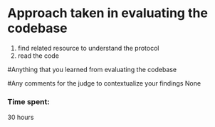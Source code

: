 # Approach taken in evaluating the codebase
1) find related resource to understand the protocol
2) read the code 

#Anything that you learned from evaluating the codebase

#Any comments for the judge to contextualize your findings
None

### Time spent:
30 hours